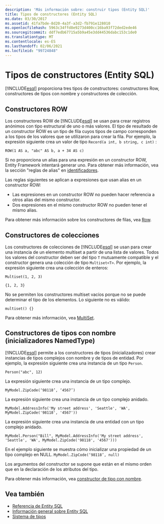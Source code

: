 ```yaml
---
description: 'Más información sobre: construir tipos (Entity SQL)'
title: Tipos de constructores (Entity SQL)
ms.date: 03/30/2017
ms.assetid: 41fa7bde-8d20-4a3f-a3d2-fb791e128010
ms.openlocfilehash: 5963c34ffd8e9273d400cc16ba93f72ded2ede46
ms.sourcegitcommit: ddf7edb67715a5b9a45e3dd44536dabc153c1de0
ms.translationtype: MT
ms.contentlocale: es-ES
ms.lasthandoff: 02/06/2021
ms.locfileid: "99724848"
---
```

# <a name="constructing-types-entity-sql"></a>Tipos de constructores (Entity SQL)

<!-- markdownlint-disable DOCSMD001 -->
[!INCLUDE[esql](../../../../../../includes/esql-md.md)] proporciona tres tipos de constructores: constructores Row, constructores de tipos con nombre y constructores de colección.

## <a name="row-constructors"></a>Constructores ROW

Los constructores ROW de [!INCLUDE[esql](../../../../../../includes/esql-md.md)] se usan para crear registros anónimos con tipo estructural de uno o más valores. El tipo de resultado de un constructor ROW es un tipo de fila cuyos tipos de campo corresponden a los tipos de los valores que se utilizaron para crear la fila. Por ejemplo, la expresión siguiente crea un valor de tipo `Record(a int, b string, c int)` :

`ROW(1 AS a, "abc" AS b, a + 34 AS c)`

Si no proporciona un alias para una expresión en un constructor ROW, Entity Framework intentará generar uno. Para obtener más información, vea la sección "reglas de alias" en [identificadores](identifiers-entity-sql.md).

Las reglas siguientes se aplican a expresiones que usan alias en un constructor ROW:

- Las expresiones en un constructor ROW no pueden hacer referencia a otros alias del mismo constructor.
- Dos expresiones en el mismo constructor ROW no pueden tener el mismo alias.

Para obtener más información sobre los constructores de filas, vea [Row](row-entity-sql.md).

## <a name="collection-constructors"></a>Constructores de colecciones

Los constructores de colecciones de [!INCLUDE[esql](../../../../../../includes/esql-md.md)] se usan para crear una instancia de un elemento multiset a partir de una lista de valores. Todos los valores del constructor deben ser del tipo `T` mutuamente compatible y el constructor genera una colección de tipo `Multiset<T>`. Por ejemplo, la expresión siguiente crea una colección de enteros:

`Multiset(1, 2, 3)`

`{1, 2, 3}`

No se permiten los constructores multiset vacíos porque no se puede determinar el tipo de los elementos. Lo siguiente no es válido:

`multiset() {}`

Para obtener más información, vea [MultiSet](multiset-entity-sql.md).

## <a name="named-type-constructors-namedtype-initializers"></a>Constructores de tipos con nombre (inicializadores NamedType)

[!INCLUDE[esql](../../../../../../includes/esql-md.md)] permite a los constructores de tipos (inicializadores) crear instancias de tipos complejos con nombre y de tipos de entidad. Por ejemplo, la expresión siguiente crea una instancia de un tipo `Person`.

`Person("abc", 12)`

La expresión siguiente crea una instancia de un tipo complejo.

`MyModel.ZipCode(‘98118’, ‘4567’)`

La expresión siguiente crea una instancia de un tipo complejo anidado.

`MyModel.AddressInfo('My street address', 'Seattle', 'WA', MyModel.ZipCode('98118', '4567'))`

La expresión siguiente crea una instancia de una entidad con un tipo complejo anidado.

`MyModel.Person("Bill", MyModel.AddressInfo('My street address', 'Seattle', 'WA', MyModel.ZipCode('98118', '4567')))`

En el ejemplo siguiente se muestra cómo inicializar una propiedad de un tipo complejo en NULL. `MyModel.ZipCode(‘98118’, null)`

Los argumentos del constructor se supone que están en el mismo orden que en la declaración de los atributos del tipo.

Para obtener más información, vea [constructor de tipo con nombre](named-type-constructor-entity-sql.md).

## <a name="see-also"></a>Vea también

- [Referencia de Entity SQL](entity-sql-reference.md)
- [Información general sobre Entity SQL](entity-sql-overview.md)
- [Sistema de tipos](type-system-entity-sql.md)
